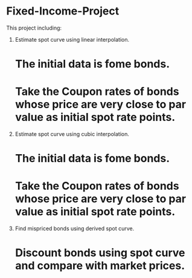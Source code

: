 # Fixed-Income-Project
This project including:
1. Estimate spot curve using linear interpolation. 
   # The initial data is fome bonds. 
   # Take the Coupon rates of bonds whose price are very close to par value as initial spot rate points.
   
2. Estimate spot curve using cubic interpolation.
   # The initial data is fome bonds. 
   # Take the Coupon rates of bonds whose price are very close to par value as initial spot rate points.

3. Find mispriced bonds using derived spot curve.
   # Discount bonds using spot curve and compare with market prices.
